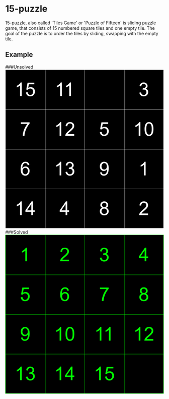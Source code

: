 # 15-puzzle
15-puzzle, also called 'Tiles Game' or 'Puzzle of Fifteen' is sliding puzzle game, that consists of 15 numbered square tiles and one empty tile. The goal of the puzzle is to order the tiles by sliding, swapping with the empty tile.
## Example
###Unsolved
![](demos/1.png)
###Solved
![](demos/2.png)
